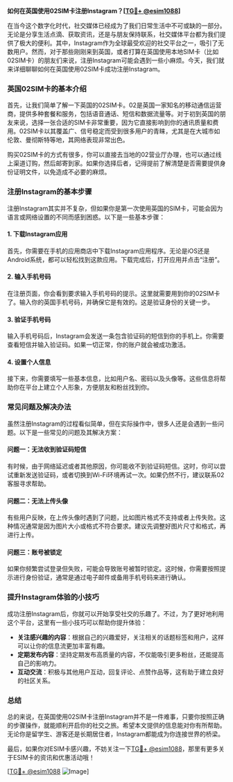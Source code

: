 **如何在英国使用02SIM卡注册Instagram？[[TG💪+ @esim1088](https://t.me/s/esim1088)]**

在当今这个数字化时代，社交媒体已经成为了我们日常生活中不可或缺的一部分。无论是分享生活点滴、获取资讯，还是与朋友保持联系，社交媒体平台都为我们提供了极大的便利。其中，Instagram作为全球最受欢迎的社交平台之一，吸引了无数用户。然而，对于那些刚刚来到英国，或者打算在英国使用本地SIM卡（比如02SIM卡）的朋友们来说，注册Instagram可能会遇到一些小麻烦。今天，我们就来详细聊聊如何在英国使用02SIM卡成功注册Instagram。

### 英国02SIM卡的基本介绍

首先，让我们简单了解一下英国的02SIM卡。02是英国一家知名的移动通信运营商，提供多种套餐和服务，包括语音通话、短信和数据流量等。对于初到英国的朋友来说，选择一张合适的SIM卡非常重要，因为它直接影响到你的通讯质量和费用。02SIM卡以其覆盖广、信号稳定而受到很多用户的青睐，尤其是在大城市如伦敦、曼彻斯特等地，其网络表现非常出色。

购买02SIM卡的方式有很多，你可以直接去当地的02营业厅办理，也可以通过线上渠道订购，然后邮寄到家。如果你选择后者，记得提前了解清楚是否需要提供身份证明文件，以免造成不必要的麻烦。

### 注册Instagram的基本步骤

注册Instagram其实并不复杂，但如果你是第一次使用英国的SIM卡，可能会因为语言或网络设置的不同而感到困惑。以下是一些基本步骤：

#### 1. 下载Instagram应用

首先，你需要在手机的应用商店中下载Instagram应用程序。无论是iOS还是Android系统，都可以轻松找到这款应用。下载完成后，打开应用并点击“注册”。

#### 2. 输入手机号码

在注册页面，你会看到要求输入手机号码的提示。这里就需要用到你的02SIM卡了。输入你的英国手机号码，并确保它是有效的。这是验证身份的关键一步。

#### 3. 验证手机号码

输入手机号码后，Instagram会发送一条包含验证码的短信到你的手机上。你需要查看短信并输入验证码。如果一切正常，你的账户就会被成功激活。

#### 4. 设置个人信息

接下来，你需要填写一些基本信息，比如用户名、密码以及头像等。这些信息将帮助你在平台上建立个人形象，方便朋友和粉丝找到你。

### 常见问题及解决办法

虽然注册Instagram的过程看似简单，但在实际操作中，很多人还是会遇到一些问题。以下是一些常见的问题及其解决方案：

#### 问题一：无法收到验证码短信

有时候，由于网络延迟或者其他原因，你可能收不到验证码短信。这时，你可以尝试重新发送验证码，或者切换到Wi-Fi环境再试一次。如果仍然不行，建议联系02客服寻求帮助。

#### 问题二：无法上传头像

有些用户反映，在上传头像时遇到了问题，比如图片格式不支持或者上传失败。这种情况通常是因为图片大小或格式不符合要求。建议先调整好图片尺寸和格式，再进行上传。

#### 问题三：账号被锁定

如果你频繁尝试登录但失败，可能会导致账号被暂时锁定。这时候，你需要按照提示进行身份验证，通常是通过电子邮件或备用手机号码来进行确认。

### 提升Instagram体验的小技巧

成功注册Instagram后，你就可以开始享受社交的乐趣了。不过，为了更好地利用这个平台，这里有一些小技巧可以帮助你提升体验：

- **关注感兴趣的内容**：根据自己的兴趣爱好，关注相关的话题标签和用户，这样可以让你的信息流更加丰富有趣。
- **定期发布内容**：坚持定期发布高质量的内容，不仅能吸引更多粉丝，还能提高自己的影响力。
- **互动交流**：积极与其他用户互动，回复评论、点赞作品等，这有助于建立良好的社区关系。

### 总结

总的来说，在英国使用02SIM卡注册Instagram并不是一件难事，只要你按照正确的步骤操作，就能顺利开启你的社交之旅。希望本文提供的信息能对你有所帮助。无论你是留学生、游客还是长期居住者，Instagram都能成为你连接世界的桥梁。

最后，如果你对ESIM卡感兴趣，不妨关注一下[TG💪+ @esim1088](https://t.me/s/esim1088)，那里有更多关于ESIM卡的资讯和优惠活动哦！

[[TG💪+ @esim1088](https://t.me/s/esim1088) ![Image](https://i.postimg.cc/4NQfJmqS/Snipaste-2025-05-13-00-14-12.png)]